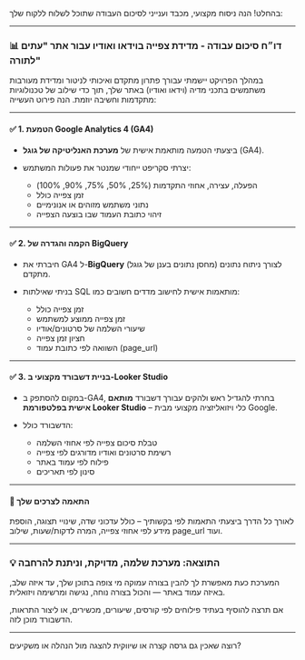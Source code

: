 בהחלט! הנה ניסוח מקצועי, מכבד וענייני לסיכום העבודה שתוכל לשלוח ללקוח שלך:

---

### 📊 דו״ח סיכום עבודה - מדידת צפייה בוידאו ואודיו עבור אתר "עתים לתורה"

במהלך הפרויקט יישמתי עבורך פתרון מתקדם ואיכותי לניטור ומדידת מעורבות משתמשים בתכני מדיה (וידאו ואודיו) באתר שלך, תוך כדי שילוב של טכנולוגיות מתקדמות וחשיבה יוזמת.
הנה פירוט העשייה:

---

#### ✅ 1. **הטמעת Google Analytics 4 (GA4)**

* ביצעתי הטמעה מותאמת אישית של **מערכת האנליטיקה של גוגל** (GA4).
* יצרתי סקריפט ייחודי שמנטר את פעולות המשתמש:

  * הפעלה, עצירה, אחוזי התקדמות (25%, 50%, 75%, 90%, 100%)
  * זמן צפייה כולל
  * נתוני משתמש מזוהים או אנונימיים
  * זיהוי כתובת העמוד שבו בוצעה הצפייה

---

#### ✅ 2. **הקמה והגדרה של BigQuery**

* חיברתי את GA4 ל-**BigQuery** (מחסן נתונים בענן של גוגל) לצורך ניתוח נתונים מתקדם.
* בניתי שאילתות SQL מותאמות אישית לחישוב מדדים חשובים כמו:

  * זמן צפייה כולל
  * זמן צפייה ממוצע למשתמש
  * שיעורי השלמה של סרטונים/אודיו
  * חציון זמן צפייה
  * השוואה לפי כתובת עמוד (page\_url)

---

#### ✅ 3. **בניית דשבורד מקצועי ב-Looker Studio**

* במקום להסתפק ב-GA4, בחרתי להגדיל ראש ולהקים עבורך דשבורד **מותאם אישית בפלטפורמת Looker Studio** – כלי ויזואליזציה מקצועי מבית Google.
* הדשבורד כולל:

  * טבלת סיכום צפייה לפי אחוזי השלמה
  * רשימת סרטונים ואודיו מדורגים לפי צפייה
  * פילוח לפי עמוד באתר
  * סינון לפי תאריכים

---

#### 🎯 התאמה לצרכים שלך

לאורך כל הדרך ביצעתי התאמות לפי בקשותיך – כולל עדכוני שדה, שינויי תצוגה, הוספת מידע לפי אחוזי צפייה, המרה לדקות/שעות, שילוב page\_url ועוד.

---

### 💡 התוצאה: מערכת שלמה, מדויקת, וניתנת להרחבה

המערכת כעת מאפשרת לך להבין בצורה עמוקה מי צופה בתוכן שלך, עד איזה שלב, באיזה עמוד באתר — והכול בצורה נוחה, נגישה ומרשימה ויזואלית.

אם תרצה להוסיף בעתיד פילוחים לפי קורסים, שיעורים, מכשירים, או ליצור התראות, הדשבורד מוכן לזה.

---

רוצה שאכין גם גרסה קצרה או שיווקית להצגה מול הנהלה או משקיעים?
